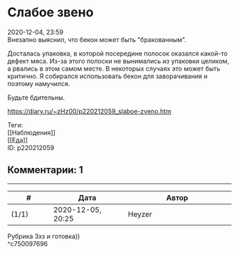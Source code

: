 Слабое звено
============

  
2020-12-04, 23:59  
 Внезапно выяснил, что бекон может быть "бракованным".   
   
 Досталась упаковка, в которой посередине полосок оказался какой-то дефект мяса. Из-за этого полоски не вынимались из упаковки целиком, а рвались в этом самом месте. В некоторых случаях это может быть критично. Я собирался использовать бекон для заворачивания и поэтому намучился.   
   
 Будьте бдительны.   
  
<https://diary.ru/~zHz00/p220212059_slaboe-zveno.htm>  
  
Теги:  
[[Наблюдения]]  
[[Еда]]  
ID: p220212059  


Комментарии: 1
--------------

  


---



|         #         |              Дата              |                     Автор                     |           ID           |
| --- | --- | --- | --- |
| (1/1) | 2020-12-05, 20:25 | Heyzer | c750097696 |

  
 Рубрика Зхз и готовка))   
 ^c750097696